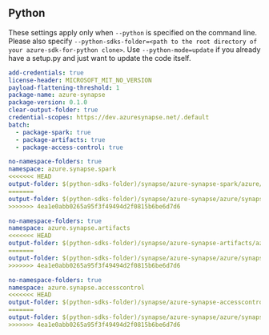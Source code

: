 ## Python

These settings apply only when `--python` is specified on the command line.
Please also specify `--python-sdks-folder=<path to the root directory of your azure-sdk-for-python clone>`.
Use `--python-mode=update` if you already have a setup.py and just want to update the code itself.

``` yaml
add-credentials: true
license-header: MICROSOFT_MIT_NO_VERSION
payload-flattening-threshold: 1
package-name: azure-synapse
package-version: 0.1.0
clear-output-folder: true
credential-scopes: https://dev.azuresynapse.net/.default
batch:
  - package-spark: true
  - package-artifacts: true
  - package-access-control: true
```
``` yaml $(package-spark)
no-namespace-folders: true
namespace: azure.synapse.spark
<<<<<<< HEAD
output-folder: $(python-sdks-folder)/synapse/azure-synapse-spark/azure/synapse/spark
=======
output-folder: $(python-sdks-folder)/synapse/azure-synapse/azure/synapse/spark
>>>>>>> 4ea1e0abb0265a95f3f49494d2f0815b6be6d7d6
```
``` yaml $(package-artifacts)
no-namespace-folders: true
namespace: azure.synapse.artifacts
<<<<<<< HEAD
output-folder: $(python-sdks-folder)/synapse/azure-synapse-artifacts/azure/synapse/artifacts
=======
output-folder: $(python-sdks-folder)/synapse/azure-synapse/azure/synapse/artifacts
>>>>>>> 4ea1e0abb0265a95f3f49494d2f0815b6be6d7d6
```
``` yaml $(package-access-control)
no-namespace-folders: true
namespace: azure.synapse.accesscontrol
<<<<<<< HEAD
output-folder: $(python-sdks-folder)/synapse/azure-synapse-accesscontrol/azure/synapse/accesscontrol
=======
output-folder: $(python-sdks-folder)/synapse/azure-synapse/azure/synapse/accesscontrol
>>>>>>> 4ea1e0abb0265a95f3f49494d2f0815b6be6d7d6
```

